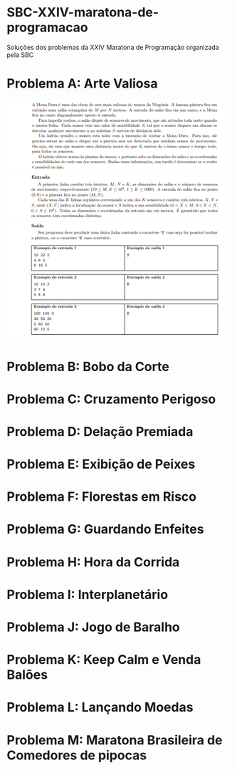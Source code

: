# SBC-XXIV-maratona-de-programacao
Soluções dos problemas da XXIV Maratona de Programação organizada pela SBC

# Problema A: Arte Valiosa

<img src="doc/problems/A_text.png" >

<img src="doc/problems/A_input.png" >

<img src="doc/problems/A_output.png" >

# Problema B: Bobo da Corte

# Problema C: Cruzamento Perigoso

# Problema D: Delação Premiada

# Problema E: Exibição de Peixes

# Problema F: Florestas em Risco

# Problema G: Guardando Enfeites

# Problema H: Hora da Corrida

# Problema I: Interplanetário

# Problema J: Jogo de Baralho

# Problema K: Keep Calm e Venda Balões

# Problema L: Lançando Moedas

# Problema M: Maratona Brasileira de Comedores de pipocas
